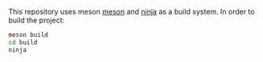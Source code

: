 This repository uses meson [meson](https://mesonbuild.com/) and [ninja](https://ninja-build.org/) as a build system. In order to build the project:

```bash
meson build
cd build
ninja
```


